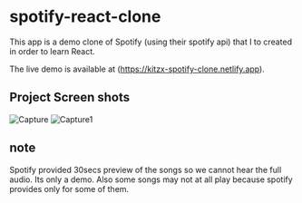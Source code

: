 # spotify-react-clone
This app is a demo clone of Spotify (using their spotify api) that I to created in order to learn React.


The live demo is available at (https://kitzx-spotify-clone.netlify.app).





## Project Screen shots 
![Capture](https://user-images.githubusercontent.com/36028384/92411303-ed640480-f164-11ea-9b44-4e5ea63e1b2b.PNG)
![Capture1](https://user-images.githubusercontent.com/36028384/92411399-5481b900-f165-11ea-9821-8fcbeb29bf1d.PNG)


## note 
Spotify provided 30secs preview of the songs so we cannot hear the full audio. Its only a demo. Also some songs may not at all play because spotify provides only for some of them.
